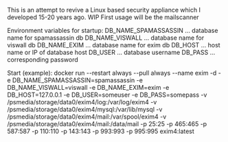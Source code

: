 This is an attempt to revive a Linux based security appliance which I developed 15-20 years ago. WIP
First usage will be the mailscanner

Environment variables for startup:
  DB_NAME_SPAMASSASSIN ... database name for spamassassin db
  DB_NAME_VISWALL      ... database name for viswall db
  DB_NAME_EXIM         ... database name for exim db 
  DB_HOST              ... host name or IP of database host
  DB_USER              ... database username
  DB_PASS              ... corresponding password

Start (example):
  docker run --restart always --pull always --name exim -d -e DB_NAME_SPAMASSASSIN=spamassassin -e DB_NAME_VISWALL=viswall -e DB_NAME_EXIM=exim -e DB_HOST=127.0.0.1 -e DB_USER=someuser -e DB_PASS=somepass -v /psmedia/storage/data0/exim4/log:/var/log/exim4 -v /psmedia/storage/data0/exim4/mysql:/var/lib/mysql -v /psmedia/storage/data0/exim4/mail:/var/spool/exim4 -v /psmedia/storage/data0/exim4/mail:/data/mail -p 25:25 -p 465:465 -p 587:587 -p 110:110 -p 143:143 -p 993:993 -p 995:995 exim4:latest
